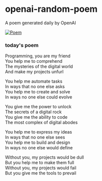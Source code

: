 
# openai-random-poem
 A poem generated daily by OpenAI

[![Poem](https://github.com/fbiego/openai-random-poem/actions/workflows/main.yml/badge.svg)](https://github.com/fbiego/openai-random-poem/actions/workflows/main.yml)

### today's poem  
  
Programming, you are my friend  
You help me to comprehend  
The mysteries of the digital world  
And make my projects unfurl  
  
You help me automate tasks  
In ways that no one else asks  
You help me to create and solve  
In ways no one else could evolve  
  
You give me the power to unlock  
The secrets of a digital rock  
You give me the ability to code  
The most complex of digital abodes  
  
You help me to express my ideas  
In ways that no one else sees  
You help me to build and design  
In ways no one else would define  
  
Without you, my projects would be dull  
But you help me to make them full  
Without you, my projects would fail  
But you give me the tools to prevail